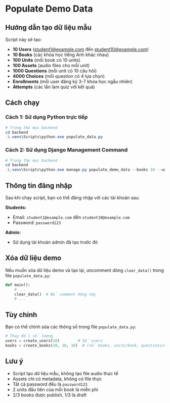 # Populate Demo Data

## Hướng dẫn tạo dữ liệu mẫu

Script này sẽ tạo:
- **10 Users** (student1@example.com đến student10@example.com)
- **10 Books** (các khóa học tiếng Anh khác nhau)
- **100 Units** (mỗi book có 10 units)
- **100 Assets** (audio files cho mỗi unit)
- **1000 Questions** (mỗi unit có 10 câu hỏi)
- **4000 Choices** (mỗi question có 4 lựa chọn)
- **Enrollments** (mỗi user đăng ký 3-7 khóa học ngẫu nhiên)
- **Attempts** (các lần làm quiz với kết quả)

## Cách chạy

### Cách 1: Sử dụng Python trực tiếp

```powershell
# Trong thư mục backend
cd backend
.\.venv\Scripts\python.exe populate_data.py
```

### Cách 2: Sử dụng Django Management Command

```powershell
# Trong thư mục backend
cd backend
.\.venv\Scripts\python.exe manage.py populate_demo_data --books 10 --units-per-book 10 --questions-per-unit 10 --users 10
```

## Thông tin đăng nhập

Sau khi chạy script, bạn có thể đăng nhập với các tài khoản sau:

**Students:**
- Email: `student1@example.com` đến `student10@example.com`
- Password: `password123`

**Admin:**
- Sử dụng tài khoản admin đã tạo trước đó

## Xóa dữ liệu demo

Nếu muốn xóa dữ liệu demo và tạo lại, uncomment dòng `clear_data()` trong file `populate_data.py`:

```python
def main():
    # ...
    clear_data()  # Bỏ comment dòng này
    # ...
```

## Tùy chỉnh

Bạn có thể chỉnh sửa các thông số trong file `populate_data.py`:

```python
# Thay đổi số lượng
users = create_users(10)        # Số users
books = create_books(10, 10, 10)  # (số books, units/book, questions/unit)
```

## Lưu ý

- Script tạo dữ liệu mẫu, không tạo file audio thực tế
- Assets chỉ có metadata, không có file thực
- Tất cả password đều là `password123`
- 2 units đầu tiên của mỗi book là miễn phí
- 2/3 books được publish, 1/3 là draft

